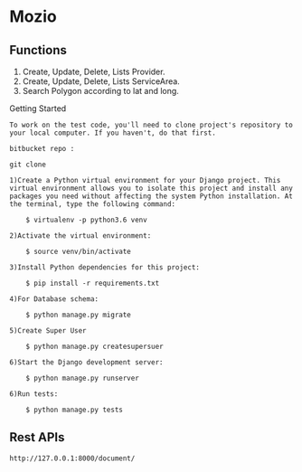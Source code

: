 # Mozio


Functions
---------------

1. Create, Update, Delete, Lists Provider.
2. Create, Update, Delete, Lists ServiceArea.
3. Search Polygon according to lat and long.

Getting Started

	To work on the test code, you'll need to clone project's repository to your local computer. If you haven't, do that first.

	bitbucket repo :

	git clone

	1)Create a Python virtual environment for your Django project. This virtual environment allows you to isolate this project and install any packages you need without affecting the system Python installation. At the terminal, type the following command:

		$ virtualenv -p python3.6 venv

	2)Activate the virtual environment:

		$ source venv/bin/activate

	3)Install Python dependencies for this project:

		$ pip install -r requirements.txt

	4)For Database schema:

		$ python manage.py migrate

	5)Create Super User

		$ python manage.py createsupersuer

	6)Start the Django development server:

		$ python manage.py runserver

	6)Run tests:

		$ python manage.py tests


Rest APIs
---------------
	http://127.0.0.1:8000/document/